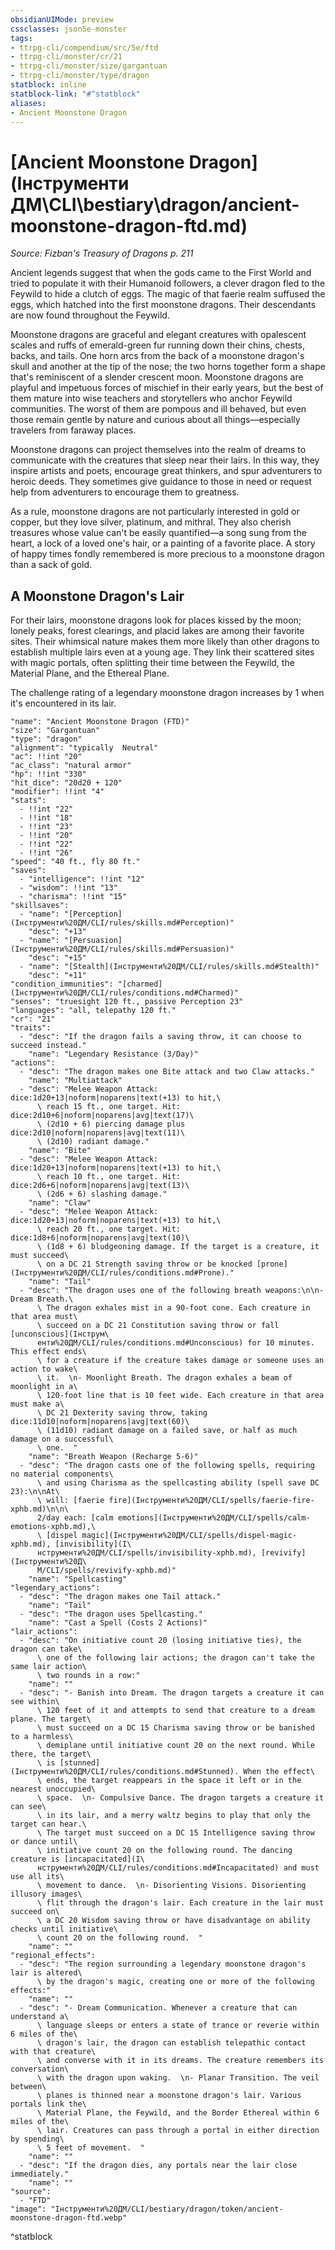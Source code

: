 ```yaml
---
obsidianUIMode: preview
cssclasses: json5e-monster
tags:
- ttrpg-cli/compendium/src/5e/ftd
- ttrpg-cli/monster/cr/21
- ttrpg-cli/monster/size/gargantuan
- ttrpg-cli/monster/type/dragon
statblock: inline
statblock-link: "#^statblock"
aliases:
- Ancient Moonstone Dragon
---
```

# [Ancient Moonstone Dragon](Інструменти ДМ\CLI\bestiary\dragon/ancient-moonstone-dragon-ftd.md)
*Source: Fizban's Treasury of Dragons p. 211*  

Ancient legends suggest that when the gods came to the First World and tried to populate it with their Humanoid followers, a clever dragon fled to the Feywild to hide a clutch of eggs. The magic of that faerie realm suffused the eggs, which hatched into the first moonstone dragons. Their descendants are now found throughout the Feywild.

Moonstone dragons are graceful and elegant creatures with opalescent scales and ruffs of emerald-green fur running down their chins, chests, backs, and tails. One horn arcs from the back of a moonstone dragon's skull and another at the tip of the nose; the two horns together form a shape that's reminiscent of a slender crescent moon. Moonstone dragons are playful and impetuous forces of mischief in their early years, but the best of them mature into wise teachers and storytellers who anchor Feywild communities. The worst of them are pompous and ill behaved, but even those remain gentle by nature and curious about all things—especially travelers from faraway places.

Moonstone dragons can project themselves into the realm of dreams to communicate with the creatures that sleep near their lairs. In this way, they inspire artists and poets, encourage great thinkers, and spur adventurers to heroic deeds. They sometimes give guidance to those in need or request help from adventurers to encourage them to greatness.

As a rule, moonstone dragons are not particularly interested in gold or copper, but they love silver, platinum, and mithral. They also cherish treasures whose value can't be easily quantified—a song sung from the heart, a lock of a loved one's hair, or a painting of a favorite place. A story of happy times fondly remembered is more precious to a moonstone dragon than a sack of gold.

## A Moonstone Dragon's Lair

For their lairs, moonstone dragons look for places kissed by the moon; lonely peaks, forest clearings, and placid lakes are among their favorite sites. Their whimsical nature makes them more likely than other dragons to establish multiple lairs even at a young age. They link their scattered sites with magic portals, often splitting their time between the Feywild, the Material Plane, and the Ethereal Plane.

The challenge rating of a legendary moonstone dragon increases by 1 when it's encountered in its lair.

```statblock
"name": "Ancient Moonstone Dragon (FTD)"
"size": "Gargantuan"
"type": "dragon"
"alignment": "typically  Neutral"
"ac": !!int "20"
"ac_class": "natural armor"
"hp": !!int "330"
"hit_dice": "20d20 + 120"
"modifier": !!int "4"
"stats":
  - !!int "22"
  - !!int "18"
  - !!int "23"
  - !!int "20"
  - !!int "22"
  - !!int "26"
"speed": "40 ft., fly 80 ft."
"saves":
  - "intelligence": !!int "12"
  - "wisdom": !!int "13"
  - "charisma": !!int "15"
"skillsaves":
  - "name": "[Perception](Інструменти%20ДМ/CLI/rules/skills.md#Perception)"
    "desc": "+13"
  - "name": "[Persuasion](Інструменти%20ДМ/CLI/rules/skills.md#Persuasion)"
    "desc": "+15"
  - "name": "[Stealth](Інструменти%20ДМ/CLI/rules/skills.md#Stealth)"
    "desc": "+11"
"condition_immunities": "[charmed](Інструменти%20ДМ/CLI/rules/conditions.md#Charmed)"
"senses": "truesight 120 ft., passive Perception 23"
"languages": "all, telepathy 120 ft."
"cr": "21"
"traits":
  - "desc": "If the dragon fails a saving throw, it can choose to succeed instead."
    "name": "Legendary Resistance (3/Day)"
"actions":
  - "desc": "The dragon makes one Bite attack and two Claw attacks."
    "name": "Multiattack"
  - "desc": "Melee Weapon Attack: dice:1d20+13|noform|noparens|text(+13) to hit,\
      \ reach 15 ft., one target. Hit: dice:2d10+6|noform|noparens|avg|text(17)\
      \ (2d10 + 6) piercing damage plus dice:2d10|noform|noparens|avg|text(11)\
      \ (2d10) radiant damage."
    "name": "Bite"
  - "desc": "Melee Weapon Attack: dice:1d20+13|noform|noparens|text(+13) to hit,\
      \ reach 10 ft., one target. Hit: dice:2d6+6|noform|noparens|avg|text(13)\
      \ (2d6 + 6) slashing damage."
    "name": "Claw"
  - "desc": "Melee Weapon Attack: dice:1d20+13|noform|noparens|text(+13) to hit,\
      \ reach 20 ft., one target. Hit: dice:1d8+6|noform|noparens|avg|text(10)\
      \ (1d8 + 6) bludgeoning damage. If the target is a creature, it must succeed\
      \ on a DC 21 Strength saving throw or be knocked [prone](Інструменти%20ДМ/CLI/rules/conditions.md#Prone)."
    "name": "Tail"
  - "desc": "The dragon uses one of the following breath weapons:\n\n- Dream Breath.\
      \ The dragon exhales mist in a 90-foot cone. Each creature in that area must\
      \ succeed on a DC 21 Constitution saving throw or fall [unconscious](Інструм\
      енти%20ДМ/CLI/rules/conditions.md#Unconscious) for 10 minutes. This effect ends\
      \ for a creature if the creature takes damage or someone uses an action to wake\
      \ it.  \n- Moonlight Breath. The dragon exhales a beam of moonlight in a\
      \ 120-foot line that is 10 feet wide. Each creature in that area must make a\
      \ DC 21 Dexterity saving throw, taking dice:11d10|noform|noparens|avg|text(60)\
      \ (11d10) radiant damage on a failed save, or half as much damage on a successful\
      \ one.  "
    "name": "Breath Weapon (Recharge 5-6)"
  - "desc": "The dragon casts one of the following spells, requiring no material components\
      \ and using Charisma as the spellcasting ability (spell save DC 23):\n\nAt\
      \ will: [faerie fire](Інструменти%20ДМ/CLI/spells/faerie-fire-xphb.md)\n\n\
      2/day each: [calm emotions](Інструменти%20ДМ/CLI/spells/calm-emotions-xphb.md),\
      \ [dispel magic](Інструменти%20ДМ/CLI/spells/dispel-magic-xphb.md), [invisibility](І\
      нструменти%20ДМ/CLI/spells/invisibility-xphb.md), [revivify](Інструменти%20Д\
      М/CLI/spells/revivify-xphb.md)"
    "name": "Spellcasting"
"legendary_actions":
  - "desc": "The dragon makes one Tail attack."
    "name": "Tail"
  - "desc": "The dragon uses Spellcasting."
    "name": "Cast a Spell (Costs 2 Actions)"
"lair_actions":
  - "desc": "On initiative count 20 (losing initiative ties), the dragon can take\
      \ one of the following lair actions; the dragon can't take the same lair action\
      \ two rounds in a row:"
    "name": ""
  - "desc": "- Banish into Dream. The dragon targets a creature it can see within\
      \ 120 feet of it and attempts to send that creature to a dream plane. The target\
      \ must succeed on a DC 15 Charisma saving throw or be banished to a harmless\
      \ demiplane until initiative count 20 on the next round. While there, the target\
      \ is [stunned](Інструменти%20ДМ/CLI/rules/conditions.md#Stunned). When the effect\
      \ ends, the target reappears in the space it left or in the nearest unoccupied\
      \ space.  \n- Compulsive Dance. The dragon targets a creature it can see\
      \ in its lair, and a merry waltz begins to play that only the target can hear.\
      \ The target must succeed on a DC 15 Intelligence saving throw or dance until\
      \ initiative count 20 on the following round. The dancing creature is [incapacitated](І\
      нструменти%20ДМ/CLI/rules/conditions.md#Incapacitated) and must use all its\
      \ movement to dance.  \n- Disorienting Visions. Disorienting illusory images\
      \ flit through the dragon's lair. Each creature in the lair must succeed on\
      \ a DC 20 Wisdom saving throw or have disadvantage on ability checks until initiative\
      \ count 20 on the following round.  "
    "name": ""
"regional_effects":
  - "desc": "The region surrounding a legendary moonstone dragon's lair is altered\
      \ by the dragon's magic, creating one or more of the following effects:"
    "name": ""
  - "desc": "- Dream Communication. Whenever a creature that can understand a\
      \ language sleeps or enters a state of trance or reverie within 6 miles of the\
      \ dragon's lair, the dragon can establish telepathic contact with that creature\
      \ and converse with it in its dreams. The creature remembers its conversation\
      \ with the dragon upon waking.  \n- Planar Transition. The veil between\
      \ planes is thinned near a moonstone dragon's lair. Various portals link the\
      \ Material Plane, the Feywild, and the Border Ethereal within 6 miles of the\
      \ lair. Creatures can pass through a portal in either direction by spending\
      \ 5 feet of movement.  "
    "name": ""
  - "desc": "If the dragon dies, any portals near the lair close immediately."
    "name": ""
"source":
  - "FTD"
"image": "Інструменти%20ДМ/CLI/bestiary/dragon/token/ancient-moonstone-dragon-ftd.webp"
```
^statblock